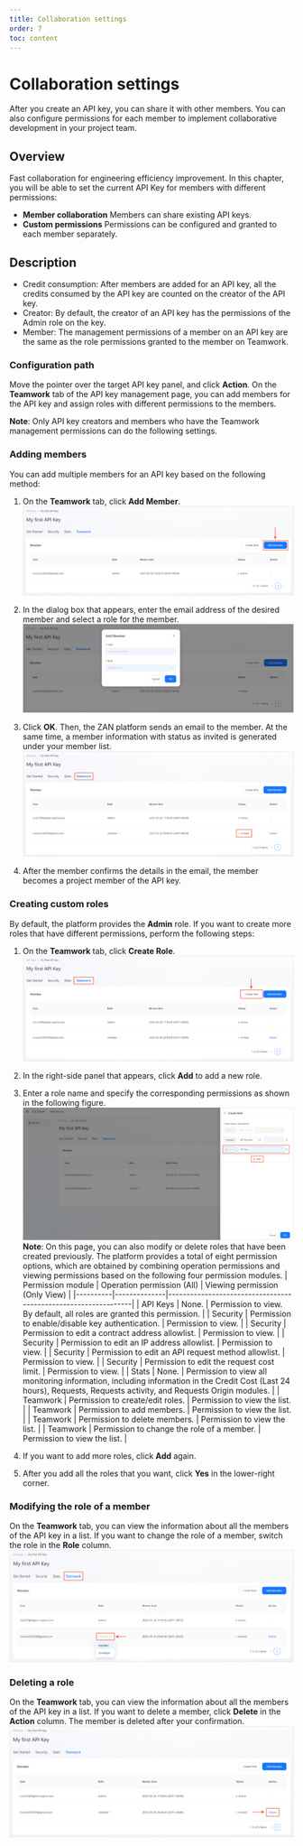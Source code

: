 ```yaml
---
title: Collaboration settings
order: 7
toc: content
---
```


# Collaboration settings
After you create an API key, you can share it with other members. You can also configure permissions for each member to implement collaborative development in your project team. 

## Overview
Fast collaboration for engineering efficiency improvement.
In this chapter, you will be able to set the current API Key for members with different permissions:
- **Member collaboration**
   Members can share existing API keys. 
- **Custom permissions**
   Permissions can be configured and granted to each member separately. 

## Description
- Credit consumption: After members are added for an API key, all the credits consumed by the API key are counted on the creator of the API key. 
- Creator: By default, the creator of an API key has the permissions of the Admin role on the key. 
- Member: The management permissions of a member on an API key are the same as the role permissions granted to the member on Teamwork. 

### Configuration path
Move the pointer over the target API key panel, and click **Action**. On the **Teamwork** tab of the API key management page, you can add members for the API key and assign roles with different permissions to the members. 

<Alert type="info">
<b>Note</b>: Only API key creators and members who have the Teamwork management permissions can do the following settings. 
</Alert>

### Adding members
You can add multiple members for an API key based on the following method:
1. On the **Teamwork** tab, click **Add Member**. 
   ![add-member.png](./images/add-member.png)

2. In the dialog box that appears, enter the email address of the desired member and select a role for the member. 
   ![input-member-info.png](./images/input-member-info.png)

3. Click **OK**. Then, the ZAN platform sends an email to the member. 
   At the same time, a member information with status as invited is generated under your member list.
   ![invited-member.png](./images/invited-member.png)

4. After the member confirms the details in the email, the member becomes a project member of the API key. 

### Creating custom roles
By default, the platform provides the **Admin** role. If you want to create more roles that have different permissions, perform the following steps:
1. On the **Teamwork** tab, click **Create Role**. 
   ![create-role.png](./images/create-role.png)

2. In the right-side panel that appears, click **Add** to add a new role. 
3. Enter a role name and specify the corresponding permissions as shown in the following figure. 
   ![config-role.png](./images/config-role.png)
   <Alert type="info">
   <b>Note</b>: On this page, you can also modify or delete roles that have been created previously.
   </Alert>
   The platform provides a total of eight permission options, which are obtained by combining operation permissions and viewing permissions based on the following four permission modules. 
   | Permission module     | Operation permission (All)   | Viewing permission (Only View)                                                |
   |----------|--------------|----------------------------------------------------------------|
   | API Keys | None.            | Permission to view. By default, all roles are granted this permission.                                         |
   | Security | Permission to enable/disable key authentication.    | Permission to view.                                                            |
   | Security | Permission to edit a contract address allowlist.    | Permission to view.                                                           |
   | Security | Permission to edit an IP address allowlist.    | Permission to view.                                                            |
   | Security | Permission to edit an API request method allowlist. | Permission to view.                                                            |
   | Security | Permission to edit the request cost limit.     | Permission to view.                                                            |
   | Stats    | None.            | Permission to view all monitoring information, including information in the Credit Cost (Last 24 hours), Requests, Requests activity, and Requests Origin modules.  |
   | Teamwork | Permission to create/edit roles.      | Permission to view the list.                                                          |
   | Teamwork | Permission to add members.       | Permission to view the list.                                                          |
   | Teamwork | Permission to delete members.       | Permission to view the list.                                                          |
   | Teamwork | Permission to change the role of a member.     | Permission to view the list.                                                          |

4. If you want to add more roles, click **Add** again. 
5. After you add all the roles that you want, click **Yes** in the lower-right corner. 

### Modifying the role of a member
On the **Teamwork** tab, you can view the information about all the members of the API key in a list. If you want to change the role of a member, switch the role in the **Role** column. 
![modify-role.png](./images/modify-role.png)

### Deleting a role
On the **Teamwork** tab, you can view the information about all the members of the API key in a list. If you want to delete a member, click **Delete** in the **Action** column. The member is deleted after your confirmation. 
![delete-member.png](./images/delete-member.png)